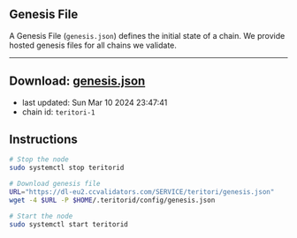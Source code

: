 ## Genesis File
A Genesis File (`genesis.json`) defines the initial state of a chain. We provide hosted genesis files for all chains we validate.

---
**Download: [genesis.json](https://dl-eu2.ccvalidators.com/SERVICE/teritori/genesis.json)**
---

- last updated: Sun Mar 10 2024 23:47:41
- chain id: `teritori-1`

## Instructions
```sh
# Stop the node
sudo systemctl stop teritorid

# Download genesis file
URL="https://dl-eu2.ccvalidators.com/SERVICE/teritori/genesis.json"
wget -4 $URL -P $HOME/.teritorid/config/genesis.json

# Start the node
sudo systemctl start teritorid
```
